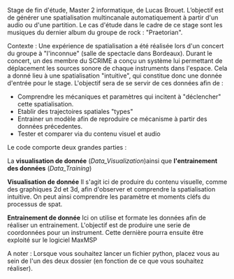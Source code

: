 Stage de fin d'étude, Master 2 informatique, de Lucas Brouet. L’objectif est de générer une spatialisation multincanale automatiquement à partir d'un audio ou d'une partition.
Le cas d'étude dans le cadre de ce stage sont les musiques du dernier album du groupe de rock : "Praetorian". 

Contexte : Une expérience de spatialisation a été réalisée lors d'un concert du groupe à "l'inconnue" (salle de spectacle dans Bordeaux). Durant le concert, un des membre du SCRIME a conçu un système lui
permettant de déplacement les sources sonore de chaque instruments dans l'espace. Cela a donné lieu à une spatialisation "intuitive", qui constitue donc une donnée d'entrée pour le stage.
L'objectif sera de se servir de ces données afin de :

- Comprendre les mécaniques et paramètres qui incitent à "déclencher" cette spatialisation.
- Etablir des trajectoires spatiales "types"
- Entrainer un modèle afin de reproduire ce mécanisme à partir des données précedentes. 
- Tester et comparer via du contenu visuel et audio

Le code comporte deux grandes parties :

La **visualisation de donnée** (_Data_Visualization_)ainsi que **l'entrainement des données** (_Data_Training_)


**Visualisation de donnée**
Il s'agit ici de produire du contenu visuelle, comme des graphiques 2d et 3d, afin d'observer et comprendre la spatialisation intuitive. On peut ainsi comprendre les paramètre et moments cléfs du processus de spat.

**Entrainement de donnée**
Ici on utilise et formate les données afin de réaliser un entrainement. L'objectif est de produire une serie de coordonnées pour un instrument. Cette dernière pourra ensuite être exploité sur le logiciel MaxMSP


A noter : Lorsque vous souhaitez lancer un fichier python, placez vous au sein de l'un des deux dossier (en fonction de ce que vous souhaitez réaliser).
